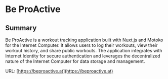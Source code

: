 # Be ProActive

## Summary

Be ProActive is a workout tracking application built with Nuxt.js and Motoko for the Internet Computer. It allows users to log their workouts, view their workout history, and share public workouts. The application integrates with Internet Identity for secure authentication and leverages the decentralized nature of the Internet Computer for data storage and management.

URL: [https://beproactive.at](https://beproactive.at)